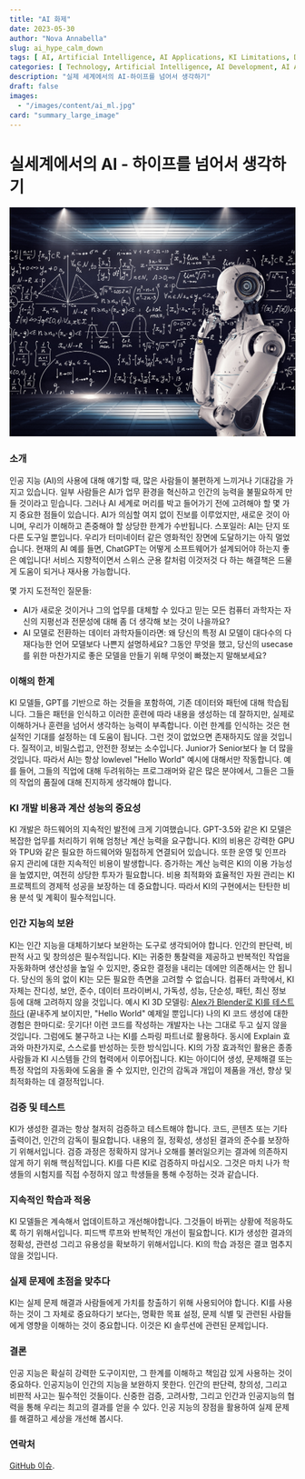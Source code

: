 ```yaml
---
title: "AI 화제"
date: 2023-05-30
author: "Nova Annabella"
slug: ai_hype_calm_down
tags: [ AI, Artificial Intelligence, AI Applications, KI Limitations, Development, Validation, Collaboration, Continuous Learning, Problem Solving ]
categories: [ Technology, Artificial Intelligence, AI Development, AI Applications ]
description: "실제 세계에서의 AI-하이프를 넘어서 생각하기"
draft: false
images:
  - "/images/content/ai_ml.jpg"
card: "summary_large_image"
---
```



# 실세계에서의 AI - 하이프를 넘어서 생각하기

[![ai_ml](/images/content/ai_ml.jpg)](https://ko.wikipedia.org/wiki/%EC%95%BD%ED%95%9C_%EC%9D%B8%EA%B3%B5%EC%A7%80%EB%8A%A5)

### 소개

인공 지능 (AI)의 사용에 대해 얘기할 때, 많은 사람들이 불편하게 느끼거나 기대감을 가지고 있습니다.
일부 사람들은 AI가 업무 환경을 혁신하고 인간의 능력을 불필요하게 만들 것이라고 믿습니다. 그러나
AI 세계로 머리를 박고 들어가기 전에 고려해야 할 몇 가지 중요한 점들이 있습니다. AI가 의심할 여지 없이
진보를 이루었지만, 새로운 것이 아니며, 우리가 이해하고 존중해야 할 상당한 한계가 수반됩니다.
스포일러: AI는 단지 또 다른 도구일 뿐입니다. 우리가 터미네이터 같은 영화적인 장면에 도달하기는 아직 멀었습니다.
현재의 AI 예를 들면, ChatGPT는 어떻게 소프트웨어가 설계되어야 하는지 좋은 예입니다! 서비스 지향적이면서 스위스
군용 칼처럼 이것저것 다 하는 해결책은 드물게 도움이 되거나 재사용 가능합니다.

몇 가지 도전적인 질문들:

* AI가 새로운 것이거나 그의 업무를 대체할 수 있다고 믿는 모든 컴퓨터 과학자는 자신의 지평선과 전문성에 대해
  좀 더 생각해 보는 것이 나을까요?
* AI 모델로 전환하는 데이터 과학자들이라면: 왜 당신의 특정 AI 모델이 대다수의 다재다능한 언어 모델보다 나쁜지 설명하세요?
  그동안 무엇을 했고, 당신의 usecase를 위한 마찬가지로 좋은 모델을 만들기 위해 무엇이 빠졌는지 말해보세요?

### 이해의 한계

KI 모델들, GPT를 기반으로 하는 것들을 포함하여, 기존 데이터와 패턴에 대해 학습됩니다. 그들은 패턴을 인식하고 이러한 훈련에 따라 내용을 생성하는 데 잘하지만, 실제로 이해하거나 훈련을 넘어서 생각하는 능력이
부족합니다. 이런 한계를 인식하는 것은 현실적인 기대를 설정하는 데 도움이 됩니다. 그런 것이 없었으면 존재하지도 않을 것입니다. 질적이고, 비밀스럽고, 안전한 정보는 소수입니다. Junior가 Senior보다 늘
더 많을 것입니다. 따라서 AI는 항상 lowlevel "Hello World" 예시에 대해서만 작동합니다. 예를 들어, 그들의 직업에 대해 두려워하는 프로그래머와 같은 많은 분야에서, 그들은 그들의 작업의 품질에
대해 진지하게 생각해야 합니다.

### KI 개발 비용과 계산 성능의 중요성

KI 개발은 하드웨어의 지속적인 발전에 크게 기여했습니다. GPT-3.5와 같은 KI 모델은 복잡한 업무를 처리하기 위해 엄청난 계산 능력을 요구합니다. KI의 비용은 강력한 GPU와 TPU와 같은 필요한 하드웨어와 밀접하게 연결되어 있습니다. 또한 운영 및 인프라 유지 관리에 대한 지속적인 비용이 발생합니다. 증가하는 계산 능력은 KI의 이용 가능성을 높였지만, 여전히 상당한 투자가 필요합니다. 비용 최적화와 효율적인 자원 관리는 KI 프로젝트의 경제적 성공을 보장하는 데 중요합니다. 따라서 KI의 구현에서는 탄탄한 비용 분석 및 계획이 필수적입니다.

### 인간 지능의 보완

KI는 인간 지능을 대체하기보다 보완하는 도구로 생각되어야 합니다. 인간의
판단력, 비판적 사고 및 창의성은 필수적입니다. KI는 귀중한 통찰력을 제공하고 반복적인
작업을 자동화하며 생산성을 높일 수 있지만, 중요한 결정을 내리는 데에만 의존해서는 안 됩니다.
당신의 동의 없이 KI는 모든 필요한 측면을 고려할 수 없습니다.
컴퓨터 과학에서, KI 자체는 잔디성, 보안, 준수, 데이터 프라이버시,
가독성, 성능, 단순성, 패턴, 최신 정보 등에 대해 고려하지 않을 것입니다.
예시 KI 3D 모델링: [Alex가 Blender로 KI를 테스트하다](https://www.youtube.com/watch?v=x60zHw_z4NM&t=460s) (끝내주게
보이지만, "Hello World" 예제일 뿐입니다)
나의 KI 코드 생성에 대한 경험은 한마디로: 웃기다! 이런 코드를 작성하는 개발자는
나는 그대로 두고 싶지 않을 것입니다. 그럼에도 불구하고 나는 KI를 스파링 파트너로 활용하다. 동시에 Explain 효과와 마찬가지로, 스스로를 반성하는 듯한 방식입니다.
KI의 가장 효과적인 활용은 종종 사람들과 KI 시스템들 간의 협력에서 이루어집니다. KI는
아이디어 생성, 문제해결 또는 특정 작업의 자동화에 도움을 줄 수 있지만, 인간의
감독과 개입이 제품을 개선, 향상 및 최적화하는 데 결정적입니다.

### 검증 및 테스트

KI가 생성한 결과는 항상 철저히 검증하고 테스트해야 합니다. 코드, 콘텐츠 또는 기타 출력이건, 인간의 감독이 필요합니다. 내용의 질, 정확성, 생성된 결과의 준수를 보장하기 위해서입니다. 검증 과정은 정확하지
않거나 오해를 불러일으키는 결과에 의존하지 않게 하기 위해 핵심적입니다. KI를 다른 KI로 검증하지 마십시오. 그것은 마치 나가 학생들의 시험지를 직접 수정하지 않고 학생들을 통해 수정하는 것과 같습니다.

### 지속적인 학습과 적응

KI 모델들은 계속해서 업데이트하고 개선해야합니다. 그것들이 바뀌는 상황에 적응하도록 하기 위해서입니다. 피드백 루프와 반복적인 개선이 필요합니다. KI가 생성한 결과의 정확성, 관련성 그리고 유용성을 확보하기
위해서입니다. KI의 학습 과정은 결코 멈추지 않을 것입니다.

### 실제 문제에 초점을 맞추다

KI는 실제 문제 해결과 사람들에게 가치를 창출하기 위해 사용되어야 합니다. KI를 사용하는 것이 그 자체로 중요하다기 보다는, 명확한 목표 설정, 문제 식별 및 관련된 사람들에게 영향을 이해하는 것이 중요합니다.
이것은 KI 솔루션에 관련된 문제입니다.

### 결론

인공 지능은 확실히 강력한 도구이지만, 그 한계를 이해하고 책임감 있게 사용하는 것이 중요하다. 인공지능이 인간의 지능을 보완하지 못한다. 인간의 판단력, 창의성, 그리고 비판적 사고는 필수적인 것들이다. 신중한
검증, 고려사항, 그리고 인간과 인공지능의 협력을 통해 우리는 최고의 결과를 얻을 수 있다. 인공 지능의 장점을 활용하여 실제 문제를 해결하고 세상을 개선해 봅시다.

### 연락처

[GitHub 이슈](https://github.com/NovaAnnabella/the_unspoken/issues/new/choose).
